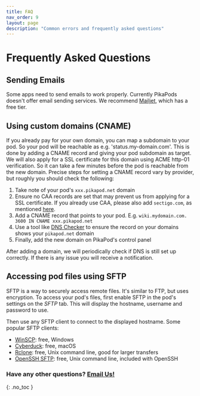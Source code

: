 ```yaml
---
title: FAQ
nav_order: 9
layout: page
description: "Common errors and frequently asked questions"
---
```

# Frequently Asked Questions


## Sending Emails
Some apps need to send emails to work properly. Currently PikaPods doesn't offer email sending services. We recommend [Mailjet](https://www.mailjet.com/), which has a free tier.


## Using custom domains (CNAME)
If you already pay for your own domain, you can map a subdomain to your pod. So your pod will be reachable as e.g. 'status.my-domain.com'. This is done by adding a CNAME record and giving your pod subdomain as target. We will also apply for a SSL certificate for this domain using ACME http-01 verification. So it can take a few minutes before the pod is reachable from the new domain. Precise steps for setting a CNAME record vary by provider, but roughly you should check the following:

1. Take note of your pod's `xxx.pikapod.net` domain
2. Ensure no CAA records are set that may prevent us from applying for a SSL certificate. If you already use CAA, please also add `sectigo.com`, as mentioned [here](https://zerossl.com/help/troubleshoot/caa-records/).
3. Add a CNAME record that points to your pod. E.g.
   `wiki.mydomain.com. 3600 IN CNAME xxx.pikapod.net`
4. Use a tool like [DNS Checker](https://dnschecker.org/) to ensure the record on your domains shows your `pikapod.net` domain
5. Finally, add the new domain on PikaPod's control panel

After adding a domain, we will periodically check if DNS is still set up correctly. If there is any issue you will receive a notification.


## Accessing pod files using SFTP
SFTP is a way to securely access remote files. It's similar to FTP, but uses encryption. To access your pod's files, first enable SFTP in the pod's settings on the *SFTP* tab. This will display the hostname, username and password to use.

Then use any SFTP client to connect to the displayed hostname. Some popular SFTP clients:

- [WinSCP](https://winscp.net/eng/index.php): free, Windows
- [Cyberduck](https://cyberduck.io/): free, macOS
- [Rclone](https://rclone.org/sftp/): free, Unix command line, good for larger transfers
- [OpenSSH SFTP](https://man.openbsd.org/sftp): free, Unix command line, included with OpenSSH


### Have any other questions? [Email Us!](mailto:hello@pikapods.com)
{: .no_toc }